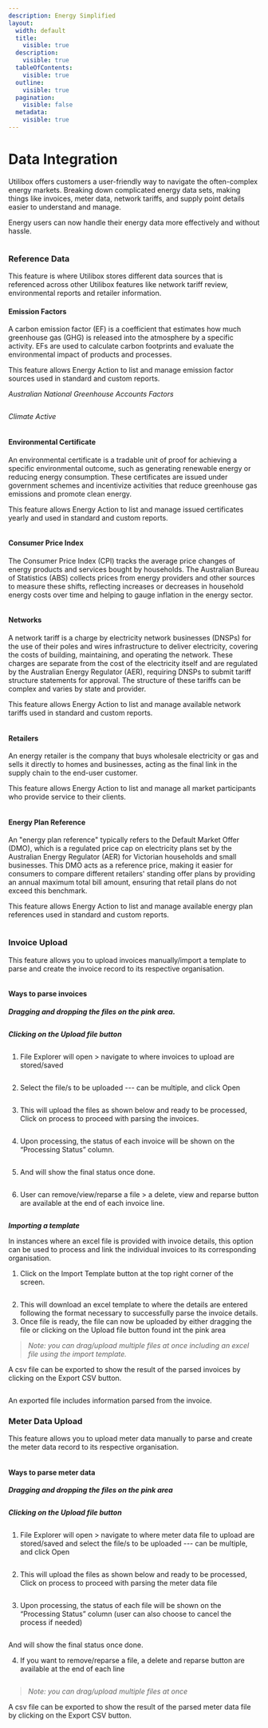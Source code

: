 ```yaml
---
description: Energy Simplified
layout:
  width: default
  title:
    visible: true
  description:
    visible: true
  tableOfContents:
    visible: true
  outline:
    visible: true
  pagination:
    visible: false
  metadata:
    visible: true
---
```


# Data Integration

Utilibox offers customers a user-friendly way to navigate the often-complex energy markets. Breaking down complicated energy data sets, making things like invoices, meter data, network tariffs, and supply point details easier to understand and manage.

Energy users can now handle their energy data more effectively and without hassle.

<figure><img src="../.gitbook/assets/Flowchart.png" alt=""><figcaption></figcaption></figure>

### Reference Data

This feature is where Utilibox stores different data sources that is referenced across other Utilibox features like network tariff review, environmental reports and retailer information.

#### Emission Factors

A carbon emission factor (EF) is a coefficient that estimates how much greenhouse gas (GHG) is released into the atmosphere by a specific activity. EFs are used to calculate carbon footprints and evaluate the environmental impact of products and processes.

This feature allows Energy Action to list and manage emission factor sources used in standard and custom reports.

_Australian National Greenhouse Accounts Factors_&#x20;

<figure><img src="../.gitbook/assets/ANGHAF.png" alt=""><figcaption></figcaption></figure>

_Climate Active_&#x20;

<figure><img src="../.gitbook/assets/ClimateActive.png" alt=""><figcaption></figcaption></figure>

#### Environmental Certificate

An environmental certificate is a tradable unit of proof for achieving a specific environmental outcome, such as generating renewable energy or reducing energy consumption. These certificates are issued under government schemes and incentivize activities that reduce greenhouse gas emissions and promote clean energy.

This feature allows Energy Action to list and manage issued certificates yearly and used in standard and custom reports.

<figure><img src="../.gitbook/assets/EnvironmentalCerts.png" alt=""><figcaption></figcaption></figure>

#### Consumer Price Index

The Consumer Price Index (CPI) tracks the average price changes of energy products and services bought by households. The Australian Bureau of Statistics (ABS) collects prices from energy providers and other sources to measure these shifts, reflecting increases or decreases in household energy costs over time and helping to gauge inflation in the energy sector.

<figure><img src="../.gitbook/assets/CPI.png" alt=""><figcaption></figcaption></figure>

#### Networks

A network tariff is a charge by electricity network businesses (DNSPs) for the use of their poles and wires infrastructure to deliver electricity, covering the costs of building, maintaining, and operating the network. These charges are separate from the cost of the electricity itself and are regulated by the Australian Energy Regulator (AER), requiring DNSPs to submit tariff structure statements for approval. The structure of these tariffs can be complex and varies by state and provider.

This feature allows Energy Action to list and manage available network tariffs used in standard and custom reports.

<figure><img src="../.gitbook/assets/NetworkTariff.png" alt=""><figcaption></figcaption></figure>

#### Retailers

An energy retailer is the company that buys wholesale electricity or gas and sells it directly to homes and businesses, acting as the final link in the supply chain to the end-user customer.

This feature allows Energy Action to list and manage all market participants who provide service to their clients.

<figure><img src="../.gitbook/assets/Retailers.png" alt=""><figcaption></figcaption></figure>

#### Energy Plan Reference

An "energy plan reference" typically refers to the Default Market Offer (DMO), which is a regulated price cap on electricity plans set by the Australian Energy Regulator (AER) for Victorian households and small businesses. This DMO acts as a reference price, making it easier for consumers to compare different retailers' standing offer plans by providing an annual maximum total bill amount, ensuring that retail plans do not exceed this benchmark.

This feature allows Energy Action to list and manage available energy plan references used in standard and custom reports.

<figure><img src="../.gitbook/assets/EnergyPlan.png" alt=""><figcaption></figcaption></figure>

### Invoice Upload

This feature allows you to upload invoices manually/import a template to parse and create the invoice record to its respective organisation.&#x20;

<figure><img src="../.gitbook/assets/InvoiceUpload1.png" alt=""><figcaption></figcaption></figure>

#### Ways to parse invoices

_**Dragging and dropping the files on the pink area.**_

<figure><img src="../.gitbook/assets/InvoiceUpload2.png" alt=""><figcaption></figcaption></figure>

_**Clicking on the Upload file button**_

<div align="left"><figure><img src="../.gitbook/assets/InvoiceUpload3.png" alt=""><figcaption></figcaption></figure></div>

1. File Explorer will open > navigate to where invoices to upload are stored/saved&#x20;

<div align="left"><figure><img src="../.gitbook/assets/InvoiceUpload5.png" alt=""><figcaption></figcaption></figure></div>

2. Select the file/s to be uploaded --- can be multiple, and click Open

<figure><img src="../.gitbook/assets/InvoiceUpload5.png" alt=""><figcaption></figcaption></figure>

3. This will upload the files as shown below and ready to be processed, Click on process to proceed with parsing the invoices.&#x20;

<figure><img src="../.gitbook/assets/InvoiceUpload6.png" alt=""><figcaption></figcaption></figure>

4. Upon processing, the status of each invoice will be shown on the “Processing Status” column.&#x20;

<figure><img src="../.gitbook/assets/InvoiceUpload7.png" alt=""><figcaption></figcaption></figure>

5. And will show the final status once done.&#x20;

<figure><img src="../.gitbook/assets/InvoiceUpload8.png" alt=""><figcaption></figcaption></figure>

6. User can remove/view/reparse a file > a delete, view and reparse button are available at the end of each invoice line.&#x20;

<figure><img src="../.gitbook/assets/InvoiceUpload9.png" alt=""><figcaption></figcaption></figure>

_**Importing a template**_

In instances where an excel file is provided with invoice details, this option can be used to process and link the individual invoices to its corresponding organisation.

1. Click on the Import Template button at the top right corner of the screen.&#x20;

<figure><img src="../.gitbook/assets/InvoiceUpload10.png" alt=""><figcaption></figcaption></figure>

2. This will download an excel template to where the details are entered following the format necessary to successfully parse the invoice details.
3. Once file is ready, the file can now be uploaded by either dragging the file or clicking on the Upload file button found int the pink area

> _Note: you can drag/upload multiple files at once including an excel file using the import template._

A csv file can be exported to show the result of the parsed invoices by clicking on the Export CSV button.&#x20;

<figure><img src="../.gitbook/assets/InvoiceUpload11.png" alt=""><figcaption></figcaption></figure>

An exported file includes information parsed from the invoice.

### Meter Data Upload

This feature allows you to upload meter data manually to parse and create the meter data record to its respective organisation.&#x20;

<figure><img src="../.gitbook/assets/MeterDataUpload1.png" alt=""><figcaption></figcaption></figure>

#### Ways to parse meter data

_**Dragging and dropping the files on the pink area**_

<figure><img src="../.gitbook/assets/MeterDataUpload2.png" alt=""><figcaption></figcaption></figure>

_**Clicking on the Upload file button**_

<div align="left"><figure><img src="../.gitbook/assets/InvoiceUpload3.png" alt=""><figcaption></figcaption></figure></div>

1. File Explorer will open > navigate to where meter data file to upload are stored/saved and select the file/s to be uploaded --- can be multiple, and click Open

<figure><img src="../.gitbook/assets/MeterDataUpload3.png" alt=""><figcaption></figcaption></figure>

2. This will upload the files as shown below and ready to be processed, Click on process to proceed with parsing the meter data file

<figure><img src="../.gitbook/assets/MeterDataUpload4.png" alt=""><figcaption></figcaption></figure>

3. Upon processing, the status of each file will be shown on the “Processing Status” column (user can also choose to cancel the process if needed)

<figure><img src="../.gitbook/assets/MeterDataUpload5.png" alt=""><figcaption></figcaption></figure>

&#x20;      And will show the final status once done.

4. If you want to remove/reparse a file, a delete and reparse button are available at the end of each line

<figure><img src="../.gitbook/assets/MeterDataUpload6.png" alt=""><figcaption></figcaption></figure>

> _Note: you can drag/upload multiple files at once_

A csv file can be exported to show the result of the parsed meter data file by clicking on the Export CSV button.
